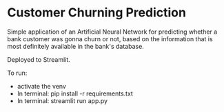 # Customer Churning Prediction

Simple application of an Artificial Neural Network for predicting whether a bank customer was gonna churn or not, based on the information that is most definitely available in the bank's database.

Deployed to Streamlit.

To run:

- activate the venv
- In terminal: pip install -r requirements.txt
- In terminal: streamlit run app.py
